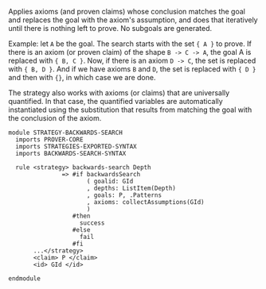 Applies axioms (and proven claims) whose conclusion
matches the goal and replaces the goal with the axiom's
assumption, and does that iteratively until there is nothing left
to prove. No subgoals are generated.

Example: let `A` be the goal. The search starts with the set
`{ A }` to prove. If there is an axiom (or proven claim)
of the shape `B -> C -> A`, the goal A is replaced with
`{ B, C }`. Now, if there is an axiom `D -> C`, the set
is replaced with `{ B, D }`. And if we have axioms `B` and `D`,
the set is replaced with `{ D }` and then with `{}`, in which case
we are done.

The strategy also works with axioms (or claims) that are
universally quantified. In that case, the quantified variables
are automatically instantiated using the substitution that results
from matching the goal with the conclusion of the axiom.

```k
module STRATEGY-BACKWARDS-SEARCH
  imports PROVER-CORE
  imports STRATEGIES-EXPORTED-SYNTAX
  imports BACKWARDS-SEARCH-SYNTAX

  rule <strategy> backwards-search Depth
               => #if backwardsSearch
                      ( goalid: GId
                      , depths: ListItem(Depth)
                      , goals: P, .Patterns
                      , axioms: collectAssumptions(GId)
                      )
                  #then
                    success
                  #else
                    fail
                  #fi
       ...</strategy>
       <claim> P </claim>
       <id> GId </id>

endmodule
```
